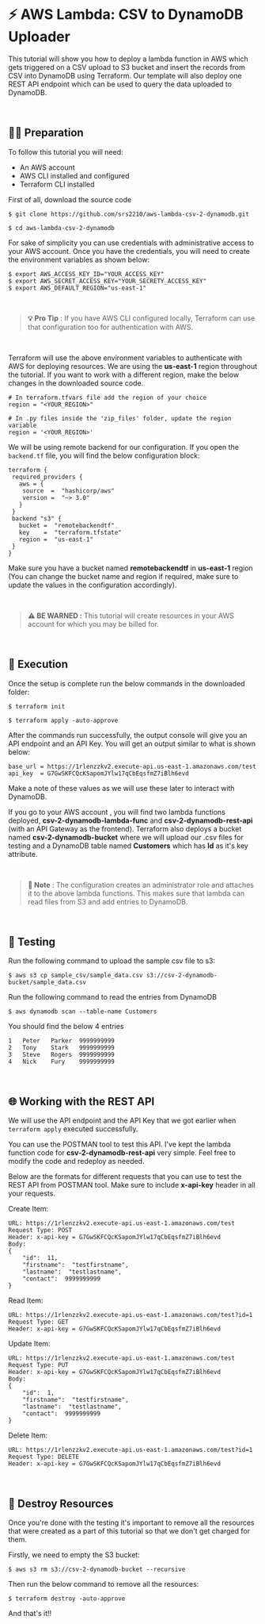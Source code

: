 # ⚡️ AWS Lambda: CSV to DynamoDB Uploader

This tutorial will show you how to deploy a lambda function in AWS which gets triggered on a CSV upload to S3 bucket and insert the records from CSV into DynamoDB using Terraform. Our template will also deploy one REST API endpoint which can be used to query the data uploaded to DynamoDB.

<br />

## 👨‍💻 Preparation

To follow this tutorial you will need:
-   An AWS account
-   AWS CLI installed and configured
-   Terraform CLI installed

First of all, download the source code
```
$ git clone https://github.com/srs2210/aws-lambda-csv-2-dynamodb.git

$ cd aws-lambda-csv-2-dynamodb
```
For sake of simplicity you can use credentials with administrative access to your AWS account. Once you have the credentials, you will need to create the environment variables as shown below:
```
$ export AWS_ACCESS_KEY_ID="YOUR_ACCESS_KEY"
$ export AWS_SECRET_ACCESS_KEY="YOUR_SECRETY_ACCESS_KEY"
$ export AWS_DEFAULT_REGION="us-east-1"
```

<br />

> **💡 Pro Tip** : If you have AWS CLI configured locally, Terraform can use that configuration too for authentication with AWS. 

<br />

Terraform will use the above environment variables to authenticate with AWS for deploying resources. We are using the **us-east-1** region throughout the tutorial. If you want to work with a different region, make the below changes in the downloaded source code.

```
# In terraform.tfvars file add the region of your choice
region = "<YOUR_REGION>"

# In .py files inside the 'zip_files' folder, update the region variable
region = '<YOUR_REGION>'
```
We will be using remote backend for our configuration. If you open the ```backend.tf``` file, you will find the below configuration block:
```
terraform {
 required_providers {
   aws = {
    source  =  "hashicorp/aws"
    version =  "~> 3.0"
   }
 }
 backend "s3" {
   bucket =  "remotebackendtf"
   key    =  "terraform.tfstate"
   region =  "us-east-1"
 }
}
```
Make sure you have a bucket named **remotebackendtf** in **us-east-1** region (You can change the bucket name and region if required, make sure to update the values in the configuration accordingly).

<br />

> **⚠️ BE WARNED :** This tutorial will create resources in your AWS account for which you may be billed for.

<br />

## 🚀 Execution

Once the setup is complete run the below commands in the downloaded folder:
```
$ terraform init

$ terraform apply -auto-approve
```
After the commands run successfully, the output console will give you an API endpoint and an API Key. You will get an output similar to what is shown below:
```
base_url = https://1rlenzzkv2.execute-api.us-east-1.amazonaws.com/test
api_key  = G7GwSKFCQcKSapomJYlw17qCbEqsfmZ7iBlh6evd
```
Make a note of these values as we will use these later to interact with DynamoDB.

If you go to your AWS account , you will find two lambda functions deployed, **csv-2-dynamodb-lambda-func** and **csv-2-dynamodb-rest-api** (with an API Gateway as the frontend). Terraform also deploys a bucket named **csv-2-dynamodb-bucket** where we will upload our .csv files for testing and a DynamoDB table named **Customers** which has **Id** as it's key attribute.

<br />

> **📝 Note** : The configuration creates an administrator role and attaches it to the above lambda functions. This makes sure that lambda can read files from S3 and add entries to DynamoDB.

<br />

## 🧐 Testing

Run the following command to upload the sample csv file to s3:
```
$ aws s3 cp sample_csv/sample_data.csv s3://csv-2-dynamodb-bucket/sample_data.csv
```
Run the following command to read the entries from DynamoDB
```
$ aws dynamodb scan --table-name Customers
```
You should find the below 4 entries
```
1	Peter	Parker	9999999999
2	Tony	Stark	9999999999
3	Steve	Rogers	9999999999
4	Nick	Fury	9999999999
```

<br />

## 🌐 Working with the REST API
We will use the API endpoint and the API Key that we got earlier when ```terraform apply``` executed successfully.

You can use the POSTMAN tool to test this API. I've kept the lambda function code for **csv-2-dynamodb-rest-api** very simple. Feel free to modify the code and redeploy as needed.

Below are the formats for different requests that you can use to test the REST API from POSTMAN tool. Make sure to include **x-api-key** header in all your requests.

Create Item:
```
URL: https://1rlenzzkv2.execute-api.us-east-1.amazonaws.com/test
Request Type: POST
Header: x-api-key = G7GwSKFCQcKSapomJYlw17qCbEqsfmZ7iBlh6evd
Body:
{
	"id":  11,
	"firstname":  "testfirstname",
	"lastname":  "testlastname",
	"contact":  9999999999
}
```
Read Item:
```
URL: https://1rlenzzkv2.execute-api.us-east-1.amazonaws.com/test?id=1
Request Type: GET
Header: x-api-key = G7GwSKFCQcKSapomJYlw17qCbEqsfmZ7iBlh6evd
```
Update Item:
```
URL: https://1rlenzzkv2.execute-api.us-east-1.amazonaws.com/test
Request Type: PUT
Header: x-api-key = G7GwSKFCQcKSapomJYlw17qCbEqsfmZ7iBlh6evd
Body:
{
	"id":  1,
	"firstname":  "testfirstname",
	"lastname":  "testlastname",
	"contact":  9999999999
}
```
Delete Item:
```
URL: https://1rlenzzkv2.execute-api.us-east-1.amazonaws.com/test?id=1
Request Type: DELETE
Header: x-api-key = G7GwSKFCQcKSapomJYlw17qCbEqsfmZ7iBlh6evd
```

<br />

## 🚮 Destroy Resources

Once you're done with the testing it's important to remove all the resources that were created as a part of this tutorial so that we don't get charged for them.

Firstly, we need to empty the S3 bucket:
```
$ aws s3 rm s3://csv-2-dynamodb-bucket --recursive
```

Then run the below command to remove all the resources:
```
$ terraform destroy -auto-approve
```
And that's it!!
